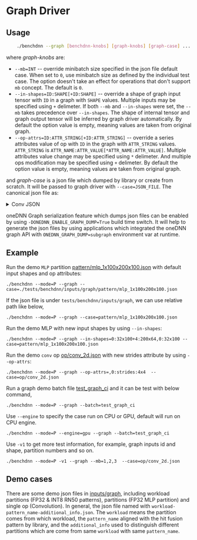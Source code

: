 # Graph Driver

## Usage

``` sh
    ./benchdnn --graph [benchdnn-knobs] [graph-knobs] [graph-case] ...
```

where *graph-knobs* are:

 - `--mb=INT` -- override minibatch size specified in the json file default
            case. When set to `0`, use minibatch size as defined by the
            individual test case. The option doesn't take an effect for
            operations that don't support `mb` concept. The default is `0`.
 - `--in-shapes=ID:SHAPE[+ID:SHAPE]` -- override a shape of graph input tensor
            with `ID` in a graph with `SHAPE` values. Multiple inputs may be
            specified using `+` delimeter. If both `--mb` and `--in-shapes` were
            set, the `--mb` takes precedence over `--in-shapes`. The shape of
            internal tensor and graph output tensor will be inferred by graph
            driver automatically. By default the option value is empty, meaning
            values are taken from original graph.
 - `--op-attrs=ID:ATTR_STRING[+ID:ATTR_STRING]` -- override a series attributes
            value of op with `ID` in the graph with `ATTR_STRING` values.
            `ATTR_STRING` is `ATTR_NAME:ATTR_VALUE[*ATTR_NAME:ATTR_VALUE]`.
            Multiple attributes value change may be specified using `*`
            delimeter. And multiple ops modification may be specified using `+`
            delimeter. By default the option value is empty, meaning values are
            taken from original graph.

and *graph-case* is a json file which dumped by library or create from scratch.
It will be passed to graph driver with `--case=JSON_FILE`. The canonical json
file as:

<details>
    <summary>Conv JSON</summary>

~~~json
{
  "version": "0.5.0",
  "engine_kind": "cpu",
  "fpmath_mode": "strict",
  "graph": [
    {
      "id": 0,
      "name": "Convolution",
      "kind": "Convolution",
      "attrs": {
        "strides": {
          "type": "s64[]",
          "value": [
            2, 
            2
          ]
        },
        "pads_begin": {
          "type": "s64[]",
          "value": [
            0, 
            0
          ]
        },
        "auto_pad": {
          "type": "string",
          "value": "None"
        },
        "data_format": {
          "type": "string",
          "value": "NCX"
        },
        "pads_end": {
          "type": "s64[]",
          "value": [
            -1, 
            -1
          ]
        },
        "groups": {
          "type": "s64",
          "value": 1
        },
        "dilations": {
          "type": "s64[]",
          "value": [
            1, 
            1
          ]
        },
        "filter_format": {
          "type": "string",
          "value": "OIX"
        }
      },
      "inputs": [
        {
          "id": 0,
          "dtype": "f32",
          "shape": [
            28, 
            512, 
            28, 
            28
          ],
          "stride": [
            401408, 
            1, 
            14336, 
            512
          ],
          "layout_type": "strided",
          "property_type": "undef"
        }, 
        {
          "id": 1,
          "dtype": "f32",
          "shape": [
            1024, 
            512, 
            1, 
            1
          ],
          "stride": [
            512, 
            1, 
            1, 
            1
          ],
          "layout_type": "strided",
          "property_type": "constant"
        }
      ],
      "outputs": [
        {
          "id": 2,
          "dtype": "f32",
          "shape": [
            28, 
            1024, 
            14, 
            14
          ],
          "stride": [
            200704, 
            1, 
            14336, 
            1024
          ],
          "layout_type": "strided",
          "property_type": "undef"
        }
      ]
    }
  ]
}
~~~
</details>

oneDNN Graph serialization feature which dumps json files can be enabled by
using `-DONEDNN_ENABLE_GRAPH_DUMP=True` build time switch. It will help to
generate the json files by using applications which integrated the oneDNN graph
API with `ONEDNN_GRAPH_DUMP=subgraph` environment var at runtime.

## Example

Run the demo `MLP` partition
[pattern/mlp_1x100x200x100.json](../inputs/graph/pattern/mlp_1x100x200x100.json)
with default input shapes and op attributes:

```shell
./benchdnn --mode=P --graph --case=./tests/benchdnn/inputs/graph/pattern/mlp_1x100x200x100.json
```

If the json file is under `tests/benchdnn/inputs/graph`, we can use relative
path like below,

```shell
./benchdnn --mode=P --graph --case=pattern/mlp_1x100x200x100.json
```

 Run the demo MLP with new input shapes by using `--in-shapes`:

```shell
./benchdnn --mode=P --graph --in-shapes=0:32x100+4:200x64,0:32x100 --case=pattern/mlp_1x100x200x100.json
```

Run the demo `conv` op [op/conv_2d.json](../inputs/graph/op/conv_2d.json) with
new strides attribute by using `--op-attrs`:

```shell
./benchdnn --mode=P --graph --op-attrs=,0:strides:4x4  --case=op/conv_2d.json
```

Run a graph demo batch file [test_graph_ci](../inputs/graph/test_graph_ci) and
it can be test with below command,

```shell
./benchdnn --mode=P --graph --batch=test_graph_ci
```

Use `--engine` to specify the case run on CPU or GPU, default will run on CPU
engine.

```shell
./benchdnn --mode=P --engine=gpu --graph --batch=test_graph_ci
```

Use `-v1` to get more test information, for example, graph inputs id and shape,
partition numbers and so on.

```shell
./benchdnn --mode=P -v1 --graph --mb=1,2,3  --case=op/conv_2d.json
```

## Demo cases

There are some demo json files in [inputs/graph](../inputs/graph), including
workload partitions (FP32 & INT8 RN50 patterns), partitions (FP32 MLP partition)
and single op (Convolution). In general, the json file named with
`workload-pattern_name-additional_info.json`. The `workload` means the partition
comes from which workload, the `pattern_name` aligned with the hit fusion
pattern by library, and the `additional_info` used to distinguish different
partitions which are come from same `workload` with same `pattern_name`.

